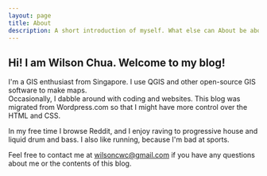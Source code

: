 ```yaml
---
layout: page
title: About
description: A short introduction of myself. What else can About be about?
---
```


## Hi! I am Wilson Chua. Welcome to my blog!

I'm a GIS enthusiast from Singapore. I use QGIS and other open-source GIS software to make maps.  
Occasionally, I dabble around with coding and websites. This blog was migrated from Wordpress.com so that I might have more control over the HTML and CSS.

In my free time I browse Reddit, and I enjoy raving to progressive house and liquid drum and bass. I also like running, because I'm bad at sports.

Feel free to contact me at wilsoncwc@gmail.com if you have any questions about me or the contents of this blog.
